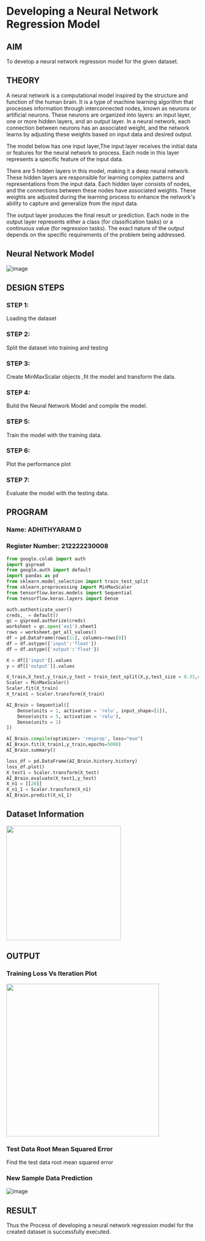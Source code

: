 # Developing a Neural Network Regression Model

## AIM

To develop a neural network regression model for the given dataset.

## THEORY

A neural network is a computational model inspired by the structure and function of the human brain. It is a type of machine learning algorithm that processes information through interconnected nodes, known as neurons or artificial neurons. These neurons are organized into layers: an input layer, one or more hidden layers, and an output layer.
In a neural network, each connection between neurons has an associated weight, and the network learns by adjusting these weights based on input data and desired output.

The model below has one input layer,The input layer receives the initial data or features for the neural network to process. Each node in this layer represents a specific feature of the input data.

There are 5 hidden layers in this model, making it a deep neural network. These hidden layers are responsible for learning complex patterns and representations from the input data. Each hidden layer consists of nodes, and the connections between these nodes have associated weights. These weights are adjusted during the learning process to enhance the network's ability to capture and generalize from the input data.

The output layer produces the final result or prediction. Each node in the output layer represents either a class (for classification tasks) or a continuous value (for regression tasks). The exact nature of the output depends on the specific requirements of the problem being addressed.

## Neural Network Model

![image](https://github.com/Adhithyaram29D/basic-nn-model/assets/119393540/de6bb3c7-2024-459e-81a0-793d4e67e3f3)

## DESIGN STEPS

### STEP 1:

Loading the dataset

### STEP 2:

Split the dataset into training and testing

### STEP 3:

Create MinMaxScalar objects ,fit the model and transform the data.

### STEP 4:

Build the Neural Network Model and compile the model.

### STEP 5:

Train the model with the training data.

### STEP 6:

Plot the performance plot

### STEP 7:

Evaluate the model with the testing data.

## PROGRAM
### Name: ADHITHYARAM D
### Register Number: 212222230008
```python
from google.colab import auth
import gspread
from google.auth import default
import pandas as pd
from sklearn.model_selection import train_test_split
from sklearn.preprocessing import MinMaxScaler
from tensorflow.keras.models import Sequential
from tensorflow.keras.layers import Dense

auth.authenticate_user()
creds,_ = default()
gc = gspread.authorize(creds)
worksheet = gc.open('ex1').sheet1
rows = worksheet.get_all_values()
df = pd.DataFrame(rows[1:], columns=rows[0])
df = df.astype({'input':'float'})
df = df.astype({'output':'float'})

X = df[['input']].values
y = df[['output']].values

X_train,X_test,y_train,y_test = train_test_split(X,y,test_size = 0.33,random_state = 33)
Scaler = MinMaxScaler()
Scaler.fit(X_train)
X_train1 = Scaler.transform(X_train)

AI_Brain = Sequential([
    Dense(units = 1, activation = 'relu', input_shape=[1]),
    Dense(units = 5, activation = 'relu'),
    Dense(units = 1)
])

AI_Brain.compile(optimizer= 'rmsprop', loss="mse")
AI_Brain.fit(X_train1,y_train,epochs=5000)
AI_Brain.summary()

loss_df = pd.DataFrame(AI_Brain.history.history)
loss_df.plot()
X_test1 = Scaler.transform(X_test)
AI_Brain.evaluate(X_test1,y_test)
X_n1 = [[20]]
X_n1_1 = Scaler.transform(X_n1)
AI_Brain.predict(X_n1_1)

```
## Dataset Information
<img src="https://github.com/Adhithyaram29D/basic-nn-model/assets/119393540/b20048e1-3c9d-4948-a8cc-33cc142d64fd" height="300">

## OUTPUT

### Training Loss Vs Iteration Plot
<img src="https://github.com/Adhithyaram29D/basic-nn-model/assets/119393540/ceebd751-5a43-448b-8fe3-8385511469b2" width="400">

### Test Data Root Mean Squared Error

Find the test data root mean squared error

### New Sample Data Prediction

![image](https://github.com/Adhithyaram29D/basic-nn-model/assets/119393540/757d5de5-0402-4b8b-80bd-53c22f0c8749)

## RESULT

Thus the Process of developing a neural network regression model for the created dataset is successfully executed.
